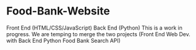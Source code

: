 # Food-Bank-Website
Front End (HTML/CSS/JavaScript) Back End (Python)
This is a work in progress.
We are temping to merge the two projects (Front End Web Dev. with Back End Python Food Bank Search API)
